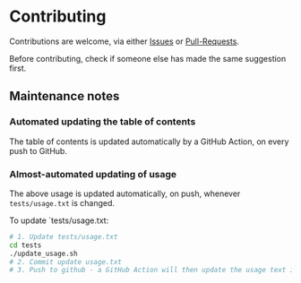 # Contributing

Contributions are welcome, via either [Issues](https://github.com/joelvaneenwyk/obsidian-repos-downloader/issues) or [Pull-Requests](https://github.com/joelvaneenwyk/obsidian-repos-downloader/pulls).

Before contributing, check if someone else has made the same suggestion first.

## Maintenance notes

### Automated updating the table of contents

The table of contents is updated automatically by a GitHub Action, on every push to GitHub.

### Almost-automated updating of usage

The above usage is updated automatically, on push, whenever `tests/usage.txt` is changed.

To update `tests/usage.txt:

```bash
# 1. Update tests/usage.txt
cd tests
./update_usage.sh
# 2. Commit update usage.txt
# 3. Push to github - a GitHub Action will then update the usage text in this README
```

